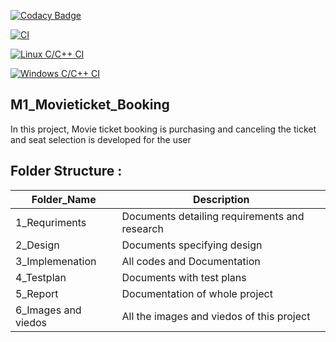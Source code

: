 
[![Codacy Badge](https://api.codacy.com/project/badge/Grade/41ff52274bcf47d391731790aeb33dac)](https://app.codacy.com/gh/hemanthkandasamy/M1_Movieticket_Booking?utm_source=github.com&utm_medium=referral&utm_content=hemanthkandasamy/M1_Movieticket_Booking&utm_campaign=Badge_Grade_Settings)


[![CI](https://github.com/hemanthkandasamy/M1_Movieticket_Booking/actions/workflows/main.yml/badge.svg)](https://github.com/hemanthkandasamy/M1_Movieticket_Booking/actions/workflows/main.yml)

[![Linux C/C++ CI](https://github.com/hemanthkandasamy/M1_Movieticket_Booking/actions/workflows/makefile.yml/badge.svg)](https://github.com/hemanthkandasamy/M1_Movieticket_Booking/actions/workflows/makefile.yml)

[![Windows C/C++ CI](https://github.com/hemanthkandasamy/M1_Movieticket_Booking/actions/workflows/windows_c-ccp.yml/badge.svg)](https://github.com/hemanthkandasamy/M1_Movieticket_Booking/actions/workflows/windows_c-ccp.yml)

## M1_Movieticket_Booking
In this project, Movie ticket booking is purchasing and canceling the ticket and seat selection is developed for the user

## Folder Structure :
| Folder_Name | Description |
| --------- | --------------- |
| 1_Requriments  | Documents detailing requirements and research |
| 2_Design | Documents specifying design |
| 3_Implemenation  | All codes and Documentation  |
| 4_Testplan | Documents with test plans |
| 5_Report | Documentation of whole project |
| 6_Images and viedos | All the images and viedos of this project |

